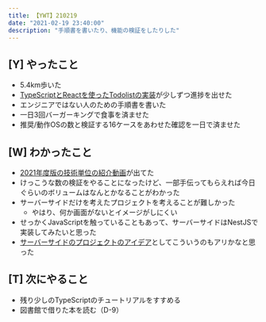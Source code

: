 ```yaml
---
title: 【YWT】210219
date: "2021-02-19 23:40:00"
description: "手順書を書いたり、機能の検証をしたりした"
---
```


## [Y] やったこと

- 5.4km歩いた
- [TypeScriptとReactを使ったTodolistの実装](https://twitter.com/camomile_cafe/status/1362529390882557956?s=20)が少しずつ進捗を出せた
- エンジニアではない人のための手順書を書いた
- 一日3回バーガーキングで食事を済ませた
- 推奨/動作OSの数と検証する16ケースをあわせた確認を一日で済ませた

## [W] わかったこと

- [2021年度版の技術単位の紹介動画](https://www.youtube.com/watch?v=VfGW0Qiy2I0)が出てた
- けっこうな数の検証をやることになったけど、一部手伝ってもらえれば今日ぐらいのボリュームはなんとかなることがわかった
- サーバーサイドだけを考えたプロジェクトを考えることが難しかった
  - やはり、何か画面がないとイメージがしにくい
- せっかくJavaScriptを触っていることもあって、サーバーサイドはNestJSで
実装してみたいと思った
- [サーバーサイドのプロジェクトのアイデア](https://twitter.com/camomile_cafe/status/1362744616353632256?s=20)としてこういうのもアリかなと思った

## [T] 次にやること

- 残り少しのTypeScriptのチュートリアルをすすめる
- 図書館で借りた本を読む（D-9）

